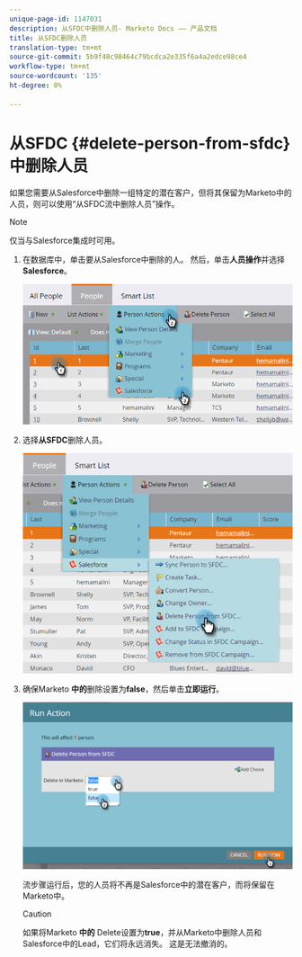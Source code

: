 ```yaml
---
unique-page-id: 1147031
description: 从SFDC中删除人员- Marketo Docs —— 产品文档
title: 从SFDC删除人员
translation-type: tm+mt
source-git-commit: 5b9f48c98464c79bcdca2e335f6a4a2edce98ce4
workflow-type: tm+mt
source-wordcount: '135'
ht-degree: 0%

---
```



# 从SFDC {#delete-person-from-sfdc}中删除人员

如果您需要从Salesforce中删除一组特定的潜在客户，但将其保留为Marketo中的人员，则可以使用“从SFDC流中删除人员”操作。

>[!NOTE]
>
>仅当与Salesforce集成时可用。

1. 在数据库中，单击要从Salesforce中删除的人。 然后，单击&#x200B;**人员操作**&#x200B;并选择&#x200B;**Salesforce**。

   ![](assets/person-actions-salesforce.png)

1. 选择&#x200B;**从SFDC**&#x200B;删除人员。

   ![](assets/delete-person-from-sfdc.png)

1. 确保Marketo **中的**&#x200B;删除设置为&#x200B;**false**，然后单击&#x200B;**立即运行**。

   ![](assets/run-action-delete-lead-from-sfdc.png)

   流步骤运行后，您的人员将不再是Salesforce中的潜在客户，而将保留在Marketo中。

   >[!CAUTION]
   >
   >如果将Marketo **中的** Delete设置为&#x200B;**true**，并从Marketo中删除人员和Salesforce中的Lead，它们将永远消失。 这是无法撤消的。
